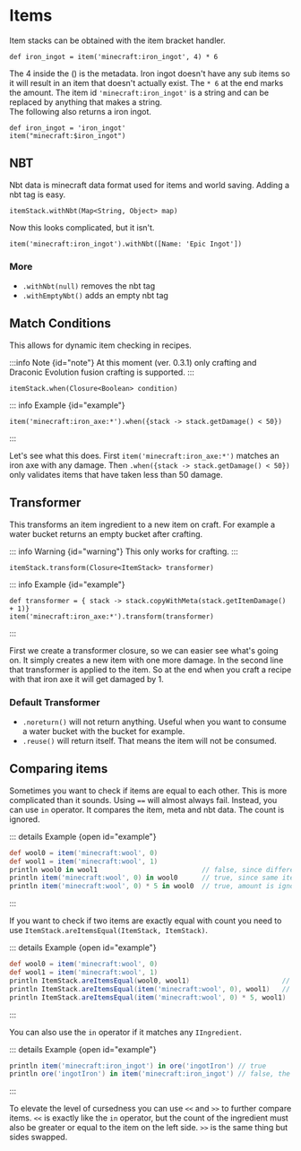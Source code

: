 # Items

Item stacks can be obtained with the item bracket handler.

```groovy:no-line-numbers
def iron_ingot = item('minecraft:iron_ingot', 4) * 6
```

The 4 inside the () is the metadata. Iron ingot doesn't have any sub items so it will result in an item that doesn't actually exist.
The `* 6` at the end marks the amount. The item id `'minecraft:iron_ingot'` is a string and can be replaced by anything that makes a string. <br>
The following also returns a iron ingot.

```groovy:no-line-numbers
def iron_ingot = 'iron_ingot'
item("minecraft:$iron_ingot")
```

## NBT

Nbt data is minecraft data format used for items and world saving. Adding a nbt tag is easy.

```groovy:no-line-numbers
itemStack.withNbt(Map<String, Object> map)
```

Now this looks complicated, but it isn't.

```groovy:no-line-numbers
item('minecraft:iron_ingot').withNbt([Name: 'Epic Ingot'])
```

### More

- `.withNbt(null)` removes the nbt tag
- `.withEmptyNbt()` adds an empty nbt tag

## Match Conditions

This allows for dynamic item checking in recipes.

:::info Note {id="note"}
At this moment (ver. 0.3.1) only crafting and Draconic Evolution fusion crafting is supported.
:::


```groovy:no-line-numbers
itemStack.when(Closure<Boolean> condition)
```

::: info Example {id="example"}

```groovy:no-line-numbers
item('minecraft:iron_axe:*').when({stack -> stack.getDamage() < 50})
```

:::

Let's see what this does. First `item('minecraft:iron_axe:*')` matches an iron axe with any damage.
Then `.when({stack -> stack.getDamage() < 50})` only validates items that have taken less than 50 damage.

## Transformer

This transforms an item ingredient to a new item on craft. For example a water bucket returns an empty bucket after crafting.

::: info Warning {id="warning"}
This only works for crafting.
:::

```groovy:no-line-numbers
itemStack.transform(Closure<ItemStack> transformer)
```

::: info Example {id="example"}

```groovy:no-line-numbers
def transformer = { stack -> stack.copyWithMeta(stack.getItemDamage() + 1)}
item('minecraft:iron_axe:*').transform(transformer)
```

:::

First we create a transformer closure, so we can easier see what's going on. It simply creates a new item with one more damage.
In the second line that transformer is applied to the item. So at the end when you craft a recipe with that iron axe it will get damaged by 1.

### Default Transformer

- `.noreturn()` will not return anything. Useful when you want to consume a water bucket with the bucket for example.
- `.reuse()` will return itself. That means the item will not be consumed.

## Comparing items
Sometimes you want to check if items are equal to each other. This is more complicated than it sounds.
Using `==` will almost always fail. Instead, you can use `in` operator. It compares the item, meta and nbt data.
The count is ignored.

::: details Example {open id="example"}

```groovy
def wool0 = item('minecraft:wool', 0)
def wool1 = item('minecraft:wool', 1)
println wool0 in wool1                          // false, since different meta
println item('minecraft:wool', 0) in wool0      // true, since same item and meta
println item('minecraft:wool', 0) * 5 in wool0  // true, amount is ignored
```

:::

If you want to check if two items are exactly equal with count you need to use `ItemStack.areItemsEqual(ItemStack, ItemStack)`.

::: details Example {open id="example"}

```groovy
def wool0 = item('minecraft:wool', 0)
def wool1 = item('minecraft:wool', 1)
println ItemStack.areItemsEqual(wool0, wool1)                       // false
println ItemStack.areItemsEqual(item('minecraft:wool', 0), wool1)   // true
println ItemStack.areItemsEqual(item('minecraft:wool', 0) * 5, wool1)   // false
```

:::

You can also use the `in` operator if it matches any `IIngredient`.

::: details Example {open id="example"}

```groovy
println item('minecraft:iron_ingot') in ore('ingotIron') // true
println ore('ingotIron') in item('minecraft:iron_ingot') // false, the iron ingot is in the ore dict and not vice versa.
```

:::

To elevate the level of cursedness you can use `<<` and `>>` to further compare items.
`<<` is exactly like the `in` operator, but the count of the ingredient must also be greater or equal to the item on the left side.
`>>` is the same thing but sides swapped.
